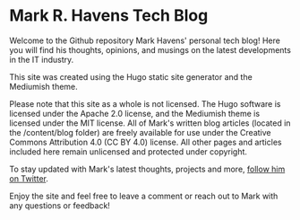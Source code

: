# Mark R. Havens Tech Blog
Welcome to the Github repository Mark Havens' personal tech blog! Here you will find his thoughts, opinions, and musings on the latest developments in the IT industry.

This site was created using the Hugo static site generator and the Mediumish theme.

Please note that this site as a whole is not licensed. The Hugo software is licensed under the Apache 2.0 license, and the Mediumish theme is licensed under the MIT license. All of Mark's written blog articles (located in the /content/blog folder) are freely available for use under the Creative Commons Attribution 4.0 (CC BY 4.0) license. All other pages and articles included here remain unlicensed and protected under copyright.

To stay updated with Mark's latest thoughts, projects and more, [follow him on Twitter](https://twitter.com/markrhavens).

Enjoy the site and feel free to leave a comment or reach out to Mark with any questions or feedback!
